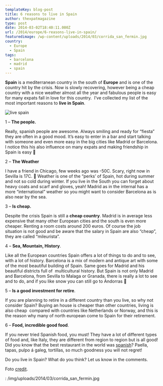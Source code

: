```yaml
---
templateKey: blog-post
title: 6 reasons to live in Spain
author: thexpatmagazine
type: post
date: 2014-03-02T18:40:11.000Z
url: /2014/europe/6-reasons-live-in-spain/
featuredimage: /wp-content/uploads/2014/03/corrida_san_fermin.jpg
country: 
  - Europe
  - Spain
tags:
  - barcelona
  - madrid
  - spain
---
```


**Spain** is a mediterranean country in the south of **Europe** and is one of the country hit by the crisis. Now is slowly recovering, however being a cheap country with a nice weather almost all the year and fabulous people is easy for many expats fall in love for this country.  I&#8217;ve collected my list of the most important reasons to **live in Spain**.<!--more-->

<img alt="live spain" src="/img/uploads/2014/03/corrida_san_fermin-300x191.jpg" />

1 &#8211; **The people.**

Really, spanish people are awesome. Always smiling and ready for &#8220;fiesta&#8221; they are often in a good mood. It&#8217;s easy to enter in a bar and start talking with someone and even more easy in the big cities like Madrid or Barcelona. I notice this his also influence on many expats and making friendship in Spain is easy 🙂

2 &#8211; **The Weather**

I have a friend in Chicago, few weeks ago was -50C. Scary, right now in Sevilla is 17C. 🙂 Weather is one of the &#8220;perks&#8217; of Spain, hot during summer and not so cold during winter. If you live in the South you can forget about heavy coats and scarf and gloves, yeah! Madrid as in the internal has a more &#8220;international&#8221; weather so you might want to consider Barcelona as is also near by the sea.

3 &#8211; **Is cheap.**

Despite the crisis Spain is still a **cheap country**. Madrid is in average less expensive that many other European cities and the south is even more cheaper. Renting a room costs around 200 euros. Of course the job situation is not good and be aware that the salary in Spain are also &#8220;cheap&#8221;, they are called &#8220;mileurista&#8221;.

4 &#8211; **Sea, Mountain, History**.

Like all the European countries Spain offers a lot of things to do and to see, with a lot of history. Barcelona is a mix of modern and antique art with some of the most beautiful building of Spain. Same goes for Madrid and his beautiful districts full of  multicultural history. But Spain is not only Madrid and Barcelona, from Sevilla to Malaga or Granada, there is really a lot to see and to do, and if you like snow you can still go to Andorras 🙂

5 &#8211; **Is a good investment for retire**.

If you are planning to retire in a different country than you live, so why not consider Spain? Buying an house is cheaper than other countries, living is also cheap  compared with countries like Netherlands or Norway, and this is the reason why many of north european come to Spain for their retirement.

6 &#8211; **Food, incredible good food**.

If you never tried Spanish food, you must! They have a lot of different types of food and, like Italy, they are different from region to region but is all good! Did you know that the best restaurant in the world was <a href="https://en.wikipedia.org/wiki/ElBulli" target="_blank">spanish</a>? Paella, tapas, pulpo á galeg, tortillas, so much goodness you will not regret!

Do you live in Spain? What do you think? Let us know in the comments.

Foto <a href="https://sunshineandsiestas.com/2013/07/09/uno-de-enero-dos-de-febrero-experiencing-the-san-fermines-festival-of-pamplona/" target="_blank">credit</a>.

: /img/uploads/2014/03/corrida_san_fermin.jpg

